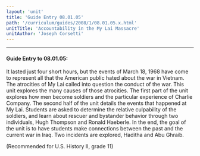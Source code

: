 ```yaml
---
layout: 'unit'
title: 'Guide Entry 08.01.05'
path: '/curriculum/guides/2008/1/08.01.05.x.html'
unitTitle: 'Accountability in the My Lai Massacre'
unitAuthor: 'Joseph Corsetti'
---
```


<body>
<hr/>
 <h4>
  Guide Entry to 08.01.05:
 </h4>
 <p>
  It lasted just four short hours, but the events of March 18, 1968 have come to represent all that the American public hated about the war in Vietnam. The atrocities of My Lai called into question the conduct of the war. This unit explores the many causes of those atrocities. The first part of the unit explores how men become soldiers and the particular experience of Charlie Company. The second half of the unit details the events that happened at My Lai. Students are asked to determine the relative culpability of the soldiers, and learn about rescuer and bystander behavior through two individuals, Hugh Thompson and Ronald Haeberle. In the end, the goal of the unit is to have students make connections between the past and the current war in Iraq. Two incidents are explored, Haditha and Abu Ghraib.
 </p>
<p>
  (Recommended for U.S. History II, grade 11)
 </p>

</body>
